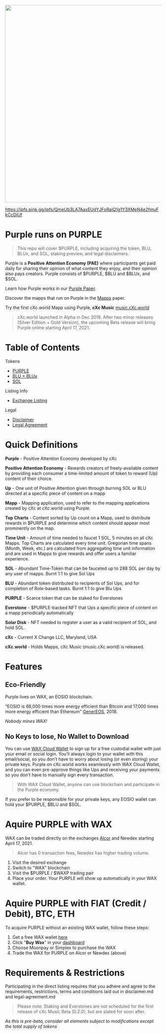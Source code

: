 <p align="center">
  <img width="640" height="640" src="https://ipfs.pink.gg/ipfs/QmeUb3LA7AaxEUdYJFoRaiQ1g1Y3XMeN4e2fmuFkCcDiUf">
</p>


https://ipfs.pink.gg/ipfs/QmeUb3LA7AaxEUdYJFoRaiQ1g1Y3XMeN4e2fmuFkCcDiUf

# Purple runs on PURPLE

> This repo will cover $PURPLE, including acquiring the token, BLU, BLUx, and SOL, staking preview, and legal disclaimers.

Purple is a **Positive Attention Economy (PAE)** where participants get paid daily for sharing their opinion of what content they enjoy, and their opinion also pays creators. Purple consists of $PURPLE, $BLU and $BLUx, and $SOL.


Learn how Purple works in our [Purple Paper](https://docs.google.com/document/d/1T2JH9J73WjgZ9-cULJAzrYvZzyPSXEA_fdgt21lHnDc/preview).

Discover the mapps that run on Purple in the [Mapps](https://docs.google.com/document/d/1YppJ2EYumRI2j0UHYdZh7NJMObMI_NfHgaFRLbjgBtw/preview) paper.


Try the first cXc.world Mapp using Purple, **cXc Music** [music.cXc.world](https://music.cxc.world)

> cXc.world launched in Alpha in Dec 2018. After two minor releases (Silver Edition + Gold Version), the upcoming Beta release will bring Purple online starting April 17, 2021.

# Table of Contents

Tokens
- [PURPLE](Purple.md)
- [BLU + BLUx](Blu.md)
- [SOL](Sol.md)

Listing Info
- [Exchange Listing](Exchange-Listing.md)

Legal
- [Disclaimer](Legal/Disclaimer.md)
- [Legal Agreement](Legal/Legal-Agreement.md)

# Quick Definitions

**Purple** - Positive Attention Economy developed by cXc

**Positive Attention Economy** - Rewards creators of freely-available content by providing each consumer a time-limited amount of token to reward (Up) content of their choice.

**Up** - One unit of Positive Attention given through burning SOL or BLU directed at a specific piece of content on a mapp

**Mapp** - Mapping application, used to refer to the mapping applications created by cXc at cXc.world using Purple.

**Top Charts** - Content sorted by Up count on a Mapp, used to distribute rewards in $PURPLE and determine which content should appear most prominently on the map.

**Time Unit** - Amount of time needed to faucet 1 SOL, 5 minutes on all cXc Mapps. Top Charts are calculated every time unit. Gregorian time spans (Month, Week, etc.) are calculated from aggregating time unit information and are used in Mapps to give rewards and offer users a familiar experience.

**SOL** - Abundant Time-Token that can be fauceted up to 288 SOL per day by any user of mapps. Burnt 1:1 to give Sol Ups

**BLU** - Abundant token distributed to recipients of Sol Ups, and for completion of Role-based tasks. Burnt 1:1 to give Blu Ups

**PURPLE** - Scarce token that can be staked for Everstones


**Everstone** - $PURPLE-backed NFT that Ups a specific piece of content on a mapp periodically automatically

**Solar Disk** - NFT needed to register a user as a valid recipient of SOL, and hold SOL.

**cXc** - Current X Change LLC, Maryland, USA

**cXc.world** - Holds Mapps, cXc Music (music.cXc.world) is released.

# Features

## Eco-Friendly

Purple lives on WAX, an EOSIO blockchain.

“EOSIO is 66,000 times more energy efficient than Bitcoin and 17,000 times more energy efficient than Ethereum” [GenerEOS](https://www.genereos.io/eosenergyconsumption/), 2018.

 *Nobody mines WAX!*


## No Keys to lose, No Wallet to Download
You can use [WAX Cloud Wallet](https://all-access.wax.io/) to sign up for a free custodial wallet with just your email or social login. You'll always login to your wallet with this email/social, so you don't have to worry about losing (or even storing) your private keys. Purple on cXc.world works seamlessly with WAX Cloud Wallet, and you can even pre-approve things like Ups and receiving your payments so you don't have to manually sign every transaction.

> With WAX Cloud Wallet, anyone can use blockchain and participate in the Purple economy.

If you prefer to be responsible for your private keys, any EOSIO wallet can hold your $PURPLE, $BLU and $SOL.


# Aquire PURPLE with WAX
WAX can be traded directly on the exchanges [Alcor](https://wax.alcor.exchange/trade/PURPLE-purplepurple_WAX-eosio.token) and Newdex starting April 17, 2021.

> Alcor has 0 transaction fees, Newdex has higher trading volume.

1. Visit the desired exchange
2. Switch to "WAX" blockchain
3. Visit the $PURPLE / $WAXP trading pair
4. Place your order. Your PURPLE will show up automatically in your WAX wallet.

# Aquire PURPLE with FIAT (Credit / Debit), BTC, ETH
To acquire PURPLE without an existing WAX wallet, follow these steps:
1. Get a free WAX wallet [here](https://all-access.wax.io/)
2. Click "**Buy Wax**" in your [dashboard](https://all-access.wax.io/dashboard)
3. Choose Moonpay or Simplex to purchase the WAX
4. Trade the WAX for PURPLE on Alcor or Newdex (above)


# Requirements & Restrictions
Participating in the direct listing requires that you adhere and agree to the requirements, restrictions, terms and conditions laid out in disclaimer.md and legal-agreement.md


> Please note: Staking and Everstones are not scheduled for the first release of cXc Music Beta (0.2.0), but are slated for soon after.

*As this is pre-beta, consider all elements subject to modifications except the total supply of tokens*
